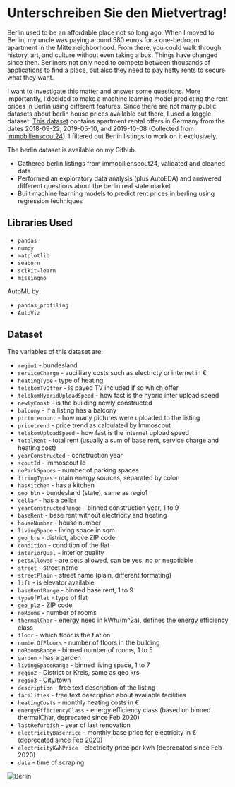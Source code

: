 
# Unterschreiben Sie den Mietvertrag!

Berlin used to be an affordable place not so long ago. When I moved to Berlin, my uncle was paying around 580 euros for a one-bedroom apartment in the Mitte neighborhood. From there, you could walk through history, art, and culture without even taking a bus. Things have changed since then. Berliners not only need to compete between thousands of applications to find a place, but also they need to pay hefty rents to secure what they want. 

I want to investigate this matter and answer some questions. More importantly, I decided to make a machine learning model predicting the rent prices in Berlin using different features. Since there are not many public datasets about berlin house prices available out there, I used a kaggle dataset. [This dataset](https://www.kaggle.com/corrieaar/apartment-rental-offers-in-germany) contains apartment rental offers in Germany from the dates 2018-09-22, 2019-05-10, and 2019-10-08 (Collected from [immobilienscout24](https://www.immobilienscout24.de)). I filtered out Berlin listings to work on it exclusively.

The berlin dataset is available on my Github.

* Gathered berlin listings from immobilienscout24, validated and cleaned data
* Performed an exploratory data analysis (plus AutoEDA) and answered different questions about the berlin real state market
* Built machine learning models to predict rent prices in berling using regression techniques
## Libraries Used

- `pandas`
- `numpy`
- `matplotlib`
- `seaborn`
- `scikit-learn`
- `missingno`

AutoML by:
- `pandas_profiling`
- `AutoViz`

## Dataset

The variables of this dataset are:

- `regio1` - bundesland
- `serviceCharge` - aucilliary costs such as electricty or internet in €
- `heatingType` - type of heating
- `telekomTvOffer` - is payed TV included if so which offer
- `telekomHybridUploadSpeed` - how fast is the hybrid inter upload speed
- `newlyConst` - is the building newly constructed
- `balcony` - if a listing has a balcony
- `picturecount` - how many pictures were uploaded to the listing
- `pricetrend` - price trend as calculated by Immoscout
- `telekomUploadSpeed` - how fast is the internet upload speed
- `totalRent` - total rent (usually a sum of base rent, service charge and heating cost)
- `yearConstructed` - construction year
- `scoutId` - immoscout Id
- `noParkSpaces` - number of parking spaces
- `firingTypes` - main energy sources, separated by colon
- `hasKitchen` - has a kitchen
- `geo_bln` - bundesland (state), same as regio1
- `cellar` - has a cellar
- `yearConstructedRange` - binned construction year, 1 to 9
- `baseRent` - base rent without electricity and heating
- `houseNumber` - house number
- `livingSpace` - living space in sqm
- `geo_krs` - district, above ZIP code
- `condition` - condition of the flat
- `interiorQual` - interior quality
- `petsAllowed` - are pets allowed, can be yes, no or negotiable
- `street` - street name
- `streetPlain` - street name (plain, different formating)
- `lift` - is elevator available
- `baseRentRange` - binned base rent, 1 to 9
- `typeOfFlat` - type of flat
- `geo_plz` - ZIP code
- `noRooms` - number of rooms
- `thermalChar` - energy need in kWh/(m^2a), defines the energy efficiency class
- `floor` - which floor is the flat on
- `numberOfFloors` - number of floors in the building
- `noRoomsRange` - binned number of rooms, 1 to 5
- `garden` - has a garden
- `livingSpaceRange` - binned living space, 1 to 7
- `regio2` - District or Kreis, same as geo krs
- `regio3` - City/town
- `description` - free text description of the listing
- `facilities` - free text description about available facilities
- `heatingCosts` - monthly heating costs in €
- `energyEfficiencyClass` - energy efficiency class (based on binned thermalChar, deprecated since Feb 2020)
- `lastRefurbish` - year of last renovation
- `electricityBasePrice` - monthly base price for electricity in € (deprecated since Feb 2020)
- `electricityKwhPrice` - electricity price per kwh (deprecated since Feb 2020)
- `date` - time of scraping

![Berlin](berlin.jpg)